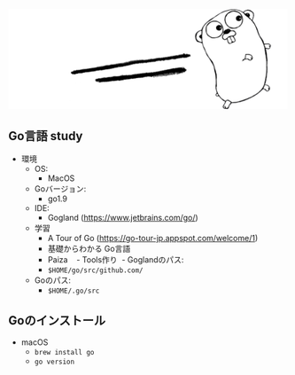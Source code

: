 ![Alt Text](https://github.com/yhidetoshi/Pictures/raw/master/Go_study/Golang-top.png)

## Go言語 study



- 環境　
  - OS: 
    - MacOS
  - Goバージョン:  
    - go1.9
  - IDE: 
    - Gogland (https://www.jetbrains.com/go/)
  - 学習
    - A Tour of Go (https://go-tour-jp.appspot.com/welcome/1)
    - 基礎からわかる Go言語
    -  Paiza
    - Tools作り
  - Goglandのパス:
    - `$HOME/go/src/github.com/`
  - Goのパス:
    - `$HOME/.go/src`
    
## Goのインストール
- macOS
  - `brew install go`
  - `go version`
